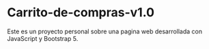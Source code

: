 # Carrito-de-compras-v1.0
Este es un proyecto personal sobre una pagina web desarrollada con JavaScript y Bootstrap 5.
